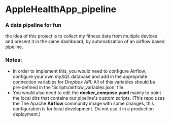 # AppleHealthApp_pipeline
### A data pipeline for fun

the idea of this project is to collect my fitness data from multiple devices and present it in the same dashboard, by automatization of an airflow based pipeline.




### Notes:
- In order to implement this, you would need to configure Airflow, configure your own *mySQL* database and add in the appropriate connection variables for *Dropbox API*. All of this variables should be pre-defined in the 'Scripts/airflow_variables.json' file.
- You would also need to edit the **docker_compose.yaml** mainly to point the local dirs that contains our pipeline's custom scripts. (This repo uses the          The Apache **Airflow** community image with some changes, this configuration is for local development. Do not use it in a production deployment.)
      

      
